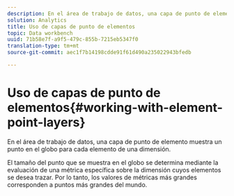 ```yaml
---
description: En el área de trabajo de datos, una capa de punto de elemento muestra un punto en el globo para cada elemento de una dimensión.
solution: Analytics
title: Uso de capas de punto de elementos
topic: Data workbench
uuid: 71b58e7f-a9f5-479c-855b-7215eb5347f0
translation-type: tm+mt
source-git-commit: aec1f7b14198cdde91f61d490a235022943bfedb

---
```



# Uso de capas de punto de elementos{#working-with-element-point-layers}

En el área de trabajo de datos, una capa de punto de elemento muestra un punto en el globo para cada elemento de una dimensión.

El tamaño del punto que se muestra en el globo se determina mediante la evaluación de una métrica específica sobre la dimensión cuyos elementos se desea trazar. Por lo tanto, los valores de métricas más grandes corresponden a puntos más grandes del mundo.
